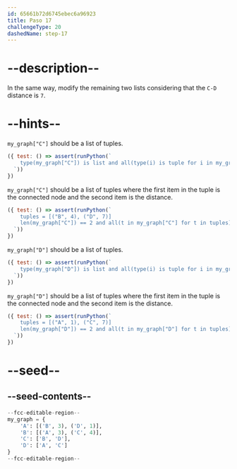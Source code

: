 ```yaml
---
id: 65661b72d6745ebec6a96923
title: Paso 17
challengeType: 20
dashedName: step-17
---
```


# --description--

In the same way, modify the remaining two lists considering that the `C-D` distance is `7`.

# --hints--

`my_graph["C"]` should be a list of tuples.

```js
({ test: () => assert(runPython(`
    type(my_graph["C"]) is list and all(type(i) is tuple for i in my_graph["C"])
  `))
})
```

`my_graph["C"]` should be a list of tuples where the first item in the tuple is the connected node and the second item is the distance.

```js
({ test: () => assert(runPython(`
    tuples = [("B", 4), ("D", 7)]
    len(my_graph["C"]) == 2 and all(t in my_graph["C"] for t in tuples) 
  `))
})
```

`my_graph["D"]` should be a list of tuples.

```js
({ test: () => assert(runPython(`
    type(my_graph["D"]) is list and all(type(i) is tuple for i in my_graph["D"])
  `))
})
```

`my_graph["D"]` should be a list of tuples where the first item in the tuple is the connected node and the second item is the distance.

```js
({ test: () => assert(runPython(`
    tuples = [("A", 1), ("C", 7)]
    len(my_graph["D"]) == 2 and all(t in my_graph["D"] for t in tuples)
  `))
})
```

# --seed--

## --seed-contents--

```py
--fcc-editable-region--
my_graph = {
    'A': [('B', 3), ('D', 1)],
    'B': [('A', 3), ('C', 4)],
    'C': ['B', 'D'],
    'D': ['A', 'C']
}
--fcc-editable-region--
```
